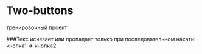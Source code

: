 # Two-buttons

тренировочный проект

###Текс исчезает или пропадает только при последовательном нахати: кнопка1 => кнопка2
